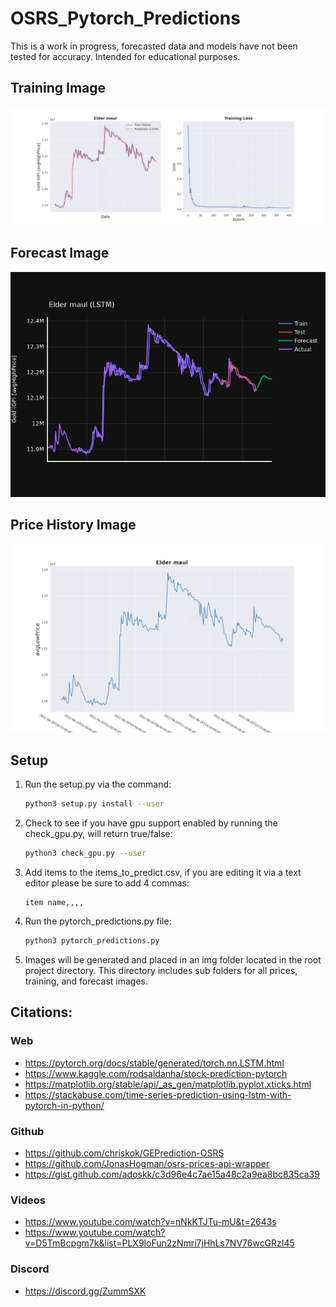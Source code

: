 # OSRS_Pytorch_Predictions

This is a work in progress, forecasted data and models have not been tested for accuracy. Intended for educational purposes. 

## Training Image
![alt text](https://github.com/RusticPotatoes/OSRS_Pytorch_Predictions/blob/main/resources/elder_maul_training.png)
## Forecast Image
![alt text](https://github.com/RusticPotatoes/OSRS_Pytorch_Predictions/blob/main/resources/elder_maul_forecast.png)
## Price History Image
![alt text](https://github.com/RusticPotatoes/OSRS_Pytorch_Predictions/blob/main/resources/elder_maul_history.png)

## Setup

1. Run the setup.py via the command: 

    ```bash
    python3 setup.py install --user
    ```
2. Check to see if you have gpu support enabled by running the check_gpu.py, will return true/false: 

    ```bash
    python3 check_gpu.py --user
    ```
3. Add items to the items_to_predict.csv, if you are editing it via a text editor please be sure to add 4 commas: 

    ```
    item name,,,,
    ```
4. Run the pytorch_predictions.py file: 

    ```bash
    python3 pytorch_predictions.py
    ```
5. Images will be generated and placed in an img folder located in the root project directory.  This directory includes sub folders for all prices, training, and forecast images. 

## Citations:
### Web
* https://pytorch.org/docs/stable/generated/torch.nn.LSTM.html
* https://www.kaggle.com/rodsaldanha/stock-prediction-pytorch
* https://matplotlib.org/stable/api/_as_gen/matplotlib.pyplot.xticks.html
* https://stackabuse.com/time-series-prediction-using-lstm-with-pytorch-in-python/
### Github
* https://github.com/chriskok/GEPrediction-OSRS
* https://github.com/JonasHogman/osrs-prices-api-wrapper
* https://gist.github.com/adoskk/c3d96e4c7ae15a48c2a9ea8bc835ca39
### Videos
* https://www.youtube.com/watch?v=nNkKTJTu-mU&t=2643s
* https://www.youtube.com/watch?v=D5TmBcpgm7k&list=PLX9loFun2zNmri7jHhLs7NV76wcGRzI45
### Discord
* https://discord.gg/ZummSXK

